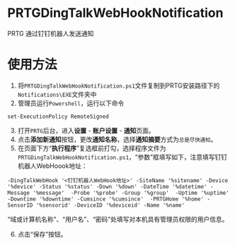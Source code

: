 # PRTGDingTalkWebHookNotification
PRTG 通过钉钉机器人发送通知

# 使用方法
1. 将<code>PRTGDingTalkWebHookNotification.ps1</code>文件复制到PRTG安装路径下的<code>Notifications\EXE</code>文件夹中
2. 管理员运行<code>Powershell</code>，运行以下命令
```
set-ExecutionPolicy RemoteSigned
```
3. 打开<code>PRTG</code>后台，进入**设置** - **账户设置** - **通知**页面。
4. 点击**添加新通知**按钮，更改**通知名称**，选择**通知摘要**方式为<code>总是尽快通知</code>。
5. 在页面下方“**执行程序**”复选框前打勾，选择程序文件为<code>PRTGDingTalkWebHookNotification.ps1</code>，“参数”框填写如下，注意填写钉钉机器人WebHoook地址：
```
-DingTalkWebHook '<钉钉机器人WebHook地址>' -SiteName '%sitename' -Device '%device' -Status '%status' -Down '%down' -DateTime '%datetime' -Message '%message'  -Probe '%probe' -Group '%group'  -Uptime '%uptime' -Downtime '%downtime' -Cumsince '%cumsince'  -PRTGHome '%home' -SensorID '%sensorid' -DeviceID '%deviceid' -Name '%name'
```
“域或计算机名称”、“用户名”、“密码”处填写对本机具有管理员权限的用户信息。

6. 点击“保存”按钮。

